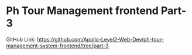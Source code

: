 # Ph Tour Management frontend Part-3
GitHub Link: https://github.com/Apollo-Level2-Web-Dev/ph-tour-management-system-frontend/tree/part-3
